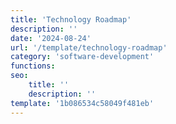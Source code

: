 ```yaml
---
title: 'Technology Roadmap'
description: ''
date: '2024-08-24'
url: '/template/technology-roadmap'
category: 'software-development'
functions:
seo:
    title: ''
    description: ''
template: '1b086534c58049f481eb'
---
```

